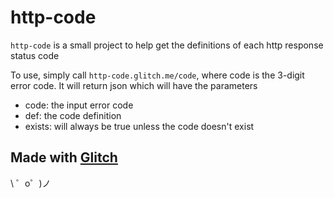 http-code
=================

`http-code` is a small project to help get the definitions of each http response status code

To use, simply call `http-code.glitch.me/code`, where code is the 3-digit error code.
It will return json which will have the parameters
- code: the input error code
- def: the code definition
- exists: will always be true unless the code doesn't exist


Made with [Glitch](https://glitch.com/)
-------------------

\ ゜o゜)ノ
